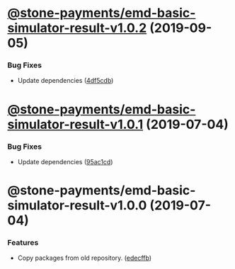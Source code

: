 # [@stone-payments/emd-basic-simulator-result-v1.0.2](https://github.com/stone-payments/emerald-web-framework/compare/@stone-payments/emd-basic-simulator-result-v1.0.1...@stone-payments/emd-basic-simulator-result-v1.0.2) (2019-09-05)


### Bug Fixes

* Update dependencies ([4df5cdb](https://github.com/stone-payments/emerald-web-framework/commit/4df5cdb))

# [@stone-payments/emd-basic-simulator-result-v1.0.1](https://github.com/stone-payments/emerald-web-framework/compare/@stone-payments/emd-basic-simulator-result-v1.0.0...@stone-payments/emd-basic-simulator-result-v1.0.1) (2019-07-04)


### Bug Fixes

* Update dependencies ([95ac1cd](https://github.com/stone-payments/emerald-web-framework/commit/95ac1cd))

# @stone-payments/emd-basic-simulator-result-v1.0.0 (2019-07-04)


### Features

* Copy packages from old repository. ([edecffb](https://github.com/stone-payments/emerald-web-framework/commit/edecffb))
